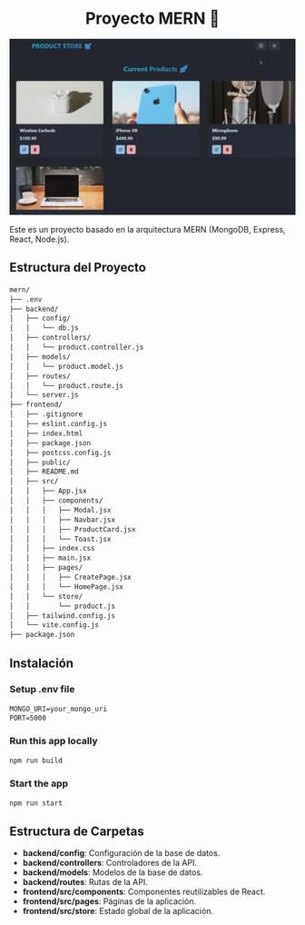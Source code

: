 <h1 align="center">Proyecto MERN 🚀</h1>

![Demo App](/frontend/public/mockup.png)

Este es un proyecto basado en la arquitectura MERN (MongoDB, Express, React, Node.js).

## Estructura del Proyecto

```bash
mern/
├── .env
├── backend/
│   ├── config/
│   │   └── db.js
│   ├── controllers/
│   │   └── product.controller.js
│   ├── models/
│   │   └── product.model.js
│   ├── routes/
│   │   └── product.route.js
│   └── server.js
├── frontend/
│   ├── .gitignore
│   ├── eslint.config.js
│   ├── index.html
│   ├── package.json
│   ├── postcss.config.js
│   ├── public/
│   ├── README.md
│   ├── src/
│   │   ├── App.jsx
│   │   ├── components/
│   │   │   ├── Modal.jsx
│   │   │   ├── Navbar.jsx
│   │   │   ├── ProductCard.jsx
│   │   │   └── Toast.jsx
│   │   ├── index.css
│   │   ├── main.jsx
│   │   ├── pages/
│   │   │   ├── CreatePage.jsx
│   │   │   └── HomePage.jsx
│   │   └── store/
│   │       └── product.js
│   ├── tailwind.config.js
│   └── vite.config.js
├── package.json
```


## Instalación

### Setup .env file

```shell
MONGO_URI=your_mongo_uri
PORT=5000
```

### Run this app locally

```shell
npm run build
```

### Start the app

```shell
npm run start
```

## Estructura de Carpetas

- **backend/config**: Configuración de la base de datos.
- **backend/controllers**: Controladores de la API.
- **backend/models**: Modelos de la base de datos.
- **backend/routes**: Rutas de la API.
- **frontend/src/components**: Componentes reutilizables de React.
- **frontend/src/pages**: Páginas de la aplicación.
- **frontend/src/store**: Estado global de la aplicación.